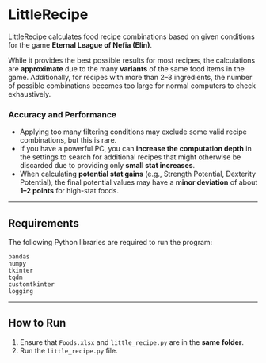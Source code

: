 # LittleRecipe  

LittleRecipe calculates food recipe combinations based on given conditions for the game **Eternal League of Nefia (Elin)**.  

While it provides the best possible results for most recipes, the calculations are **approximate** due to the many **variants** of the same food items in the game. Additionally, for recipes with more than 2–3 ingredients, the number of possible combinations becomes too large for normal computers to check exhaustively.  

### Accuracy and Performance  
- Applying too many filtering conditions may exclude some valid recipe combinations, but this is rare.  
- If you have a powerful PC, you can **increase the computation depth** in the settings to search for additional recipes that might otherwise be discarded due to providing only **small stat increases**.  
- When calculating **potential stat gains** (e.g., Strength Potential, Dexterity Potential), the final potential values may have a **minor deviation** of about **1–2 points** for high-stat foods.  

---

## **Requirements**  
The following Python libraries are required to run the program:  
```
pandas  
numpy  
tkinter  
tqdm  
customtkinter  
logging  
```

---

## **How to Run**  
1. Ensure that `Foods.xlsx` and `little_recipe.py` are in the **same folder**.  
2. Run the `little_recipe.py` file.  
